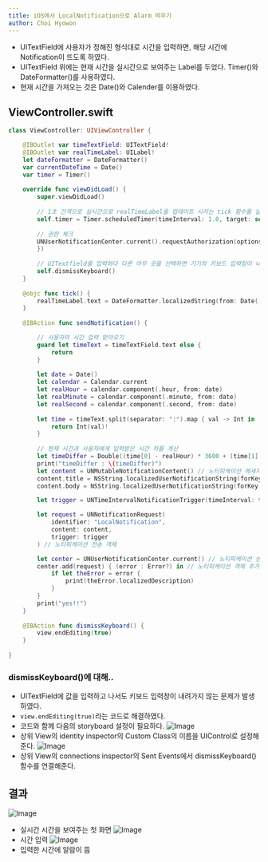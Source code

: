 ```yaml
---
title: iOS에서 LocalNotification으로 Alarm 띄우기
author: Choi Hyowon
---
```

* UITextField에 사용자가 정해진 형식대로 시간을 입력하면, 해당 시간에 Notification이 뜨도록 하였다.
* UITextField 위에는 현재 시간을 실시간으로 보여주는 Label를 두었다. Timer()와 DateFormatter()를 사용하였다.
* 현재 시간을 가져오는 것은 Date()와 Calender를 이용하였다.

## ViewController.swift
```swift
class ViewController: UIViewController {

    @IBOutlet var timeTextField: UITextField!
    @IBOutlet var realTimeLabel: UILabel!
    let dateFormatter = DateFormatter()
    var currentDateTime = Date()
    var timer = Timer()
    
    override func viewDidLoad() {
        super.viewDidLoad()
        
        // 1초 간격으로 실시간으로 realTimeLabel을 업데이트 시키는 tick 함수를 실행
        self.timer = Timer.scheduledTimer(timeInterval: 1.0, target: self, selector:#selector(self.tick) , userInfo: nil, repeats: true)
        
        // 권한 체크
        UNUserNotificationCenter.current().requestAuthorization(options: [.alert, .sound, .badge], completionHandler: {didAllow, error in
        })
        
        // UITextfield를 입력하다 다른 아무 곳을 선택하면 기기의 키보드 입력창이 내려가도록 설정
        self.dismissKeyboard()
    }
    
    @objc func tick() {
        realTimeLabel.text = DateFormatter.localizedString(from: Date(), dateStyle: .none, timeStyle: .medium)
    }
    
    @IBAction func sendNotification() {

        // 사용자의 시간 입력 받아오기
        guard let timeText = timeTextField.text else {
            return
        }
        
        let date = Date()
        let calendar = Calendar.current
        let realHour = calendar.component(.hour, from: date)
        let realMinute = calendar.component(.minute, from: date)
        let realSecond = calendar.component(.second, from: date)
        
        let time = timeText.split(separator: ":").map { val -> Int in
            return Int(val)!
        }
        
        // 현재 시간과 사용자에게 입력받은 시간 차를 계산
        let timeDiffer = Double((time[0] - realHour) * 3600 + (time[1] - realMinute) * 60 + (time[2] - realSecond))
        print("timeDiffer : \(timeDiffer)")
        let content = UNMutableNotificationContent() // 노티피케이션 메세지 객체
        content.title = NSString.localizedUserNotificationString(forKey: "알림!", arguments: nil)
        content.body = NSString.localizedUserNotificationString(forKey: "\(time[0]):\(time[1]) 입니다!", arguments: nil)

        let trigger = UNTimeIntervalNotificationTrigger(timeInterval: timeDiffer, repeats: false) // 얼마 후 실행?

        let request = UNNotificationRequest(
            identifier: "LocalNotification",
            content: content,
            trigger: trigger
        ) // 노티피케이션 전송 객체

        let center = UNUserNotificationCenter.current() // 노티피케이션 센터
        center.add(request) { (error : Error?) in // 노티피케이션 객체 추가 -> 전송
            if let theError = error {
                print(theError.localizedDescription)
            }
        }
        print("yes!!")
    }
    
    @IBAction func dismissKeyboard() {
        view.endEditing(true)
    }
    
}
```
### dismissKeyboard()에 대해..
* UITextField에 값을 입력하고 나서도 키보드 입력창이 내려가지 않는 문제가 발생하였다.
* `view.endEditing(true)`라는 코드로 해결하였다.
* 코드와 함께 다음의 storyboard 설정이 필요하다.
![Image](/images/dismissKeyboard_UIControl.png)
* 상위 View의 identity inspector의 Custom Class의 이름을 UIControl로 설정해준다.
![Image](/images/dismissKeyboard_sent_events.png)
* 상위 View의 connections inspector의 Sent Events에서 dismissKeyboard()함수를 연결해준다.
## 결과
![Image](/images/LocalNotification_require_author.png)
* 실시간 시간을 보여주는 첫 화면
![Image](/images/LocalNotification_input.png)
* 시간 입력
![Image](/images/LocalNotification_output.png)
* 입력한 시간에 알람이 뜸